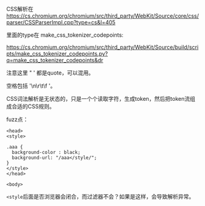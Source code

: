 
CSS解析在 https://cs.chromium.org/chromium/src/third_party/WebKit/Source/core/css/parser/CSSParserImpl.cpp?type=cs&l=405

里面的type在 make_css_tokenizer_codepoints:

https://cs.chromium.org/chromium/src/third_party/WebKit/Source/build/scripts/make_css_tokenizer_codepoints.py?q=make_css_tokenizer_codepoints&dr

注意这里 \" \' 都是quote，可以混用。

空格包括 '\n\r\t\f '。

CSS词法解析是无状态的，只是一个个读取字符，生成token，然后把token流组成合适的CSS规则。

fuzz点：

```
<head>
<style>

.aaa {
  background-color : black;
  background-url: "/aaa</style/";
}
</style>
</head>

<body>

```

`<style`后面是否浏览器会闭合，而过滤器不会？如果是这样，会导致解析异常。
